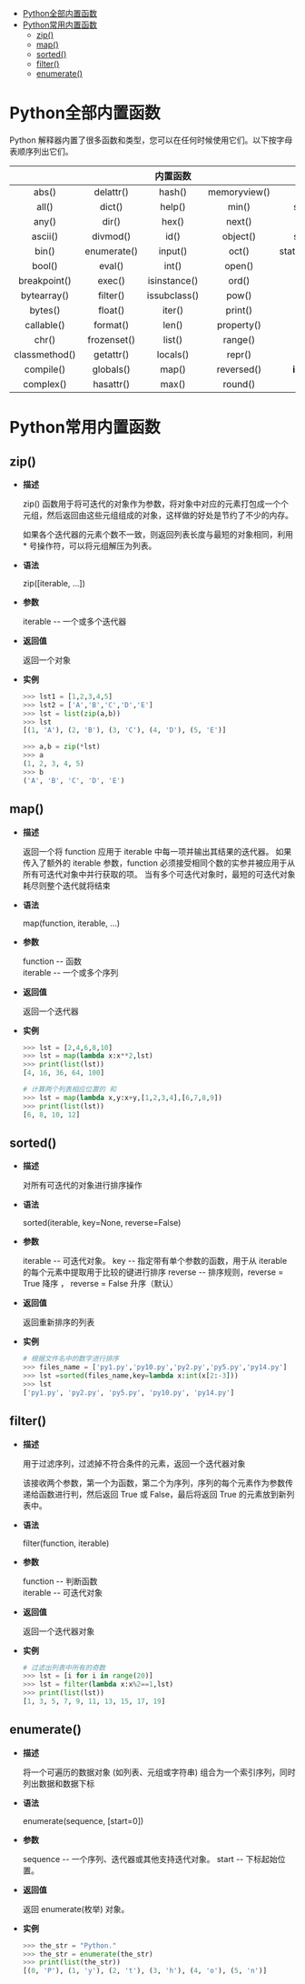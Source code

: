 - [Python全部内置函数](#python%e5%85%a8%e9%83%a8%e5%86%85%e7%bd%ae%e5%87%bd%e6%95%b0)
- [Python常用内置函数](#python%e5%b8%b8%e7%94%a8%e5%86%85%e7%bd%ae%e5%87%bd%e6%95%b0)
  - [zip()](#zip)
  - [map()](#map)
  - [sorted()](#sorted)
  - [filter()](#filter)
  - [enumerate()](#enumerate)

# Python全部内置函数

Python 解释器内置了很多函数和类型，您可以在任何时候使用它们。以下按字母表顺序列出它们。  


|               |             |   内置函数   |              |                |
| :-----------: | :---------: | :----------: | :----------: | :------------: |
|     abs()     |  delattr()  |    hash()    | memoryview() |     set()      |
|     all()     |   dict()    |    help()    |    min()     |   setattr()    |
|     any()     |    dir()    |    hex()     |    next()    |    slice()     |
|    ascii()    |  divmod()   |     id()     |   object()   |    sorted()    |
|     bin()     | enumerate() |   input()    |    oct()     | staticmethod() |
|    bool()     |   eval()    |    int()     |    open()    |     str()      |
| breakpoint()  |   exec()    | isinstance() |    ord()     |     sum()      |
|  bytearray()  |  filter()   | issubclass() |    pow()     |    super()     |
|    bytes()    |   float()   |    iter()    |   print()    |    tuple()     |
|  callable()   |  format()   |    len()     |  property()  |     type()     |
|     chr()     | frozenset() |    list()    |   range()    |     vars()     |
| classmethod() |  getattr()  |   locals()   |    repr()    |     zip()      |
|   compile()   |  globals()  |    map()     |  reversed()  |  __import__()  |
|   complex()   |  hasattr()  |    max()     |   round()    |                |

# Python常用内置函数

## zip()

- **描述**  

  zip() 函数用于将可迭代的对象作为参数，将对象中对应的元素打包成一个个元组，然后返回由这些元组组成的对象，这样做的好处是节约了不少的内存。

  如果各个迭代器的元素个数不一致，则返回列表长度与最短的对象相同，利用 * 号操作符，可以将元组解压为列表。  

- **语法**  

  zip([iterable, ...])

- **参数**

  iterable -- 一个或多个迭代器  

- **返回值**

  返回一个对象

- **实例**

  ```python
  >>> lst1 = [1,2,3,4,5]
  >>> lst2 = ['A','B','C','D','E']
  >>> lst = list(zip(a,b))
  >>> lst
  [(1, 'A'), (2, 'B'), (3, 'C'), (4, 'D'), (5, 'E')]

  >>> a,b = zip(*lst)
  >>> a
  (1, 2, 3, 4, 5)
  >>> b
  ('A', 'B', 'C', 'D', 'E')
  ```

## map()

- **描述**

  返回一个将 function 应用于 iterable 中每一项并输出其结果的迭代器。 如果传入了额外的 iterable 参数，function 必须接受相同个数的实参并被应用于从所有可迭代对象中并行获取的项。 当有多个可迭代对象时，最短的可迭代对象耗尽则整个迭代就将结束

- **语法**

  map(function, iterable, ...)

- **参数**

  function -- 函数  
  iterable -- 一个或多个序列

- **返回值**

  返回一个迭代器

- **实例**

  ```python
  >>> lst = [2,4,6,8,10]
  >>> lst = map(lambda x:x**2,lst)
  >>> print(list(lst))
  [4, 16, 36, 64, 100]

  # 计算两个列表相应位置的 和
  >>> lst = map(lambda x,y:x+y,[1,2,3,4],[6,7,8,9])
  >>> print(list(lst))
  [6, 8, 10, 12]
  ```

## sorted()

- **描述**
 
  对所有可迭代的对象进行排序操作

- **语法**

  sorted(iterable, key=None, reverse=False) 

- **参数**

  iterable -- 可迭代对象。
  key -- 指定带有单个参数的函数，用于从 iterable 的每个元素中提取用于比较的键进行排序
  reverse -- 排序规则，reverse = True 降序 ， reverse = False 升序（默认）

- **返回值**  

  返回重新排序的列表

- **实例**

  ```python
  # 根据文件名中的数字进行排序
  >>> files_name = ['py1.py','py10.py','py2.py','py5.py','py14.py']
  >>> lst =sorted(files_name,key=lambda x:int(x[2:-3]))
  >>> lst
  ['py1.py', 'py2.py', 'py5.py', 'py10.py', 'py14.py']
  ```

## filter()

- **描述**
 
  用于过滤序列，过滤掉不符合条件的元素，返回一个迭代器对象

  该接收两个参数，第一个为函数，第二个为序列，序列的每个元素作为参数传递给函数进行判，然后返回 True 或 False，最后将返回 True 的元素放到新列表中。

- **语法**

  filter(function, iterable)

- **参数**

  function -- 判断函数  
  iterable -- 可迭代对象

- **返回值**

  返回一个迭代器对象

- **实例**

  ```python
  # 过滤出列表中所有的奇数
  >>> lst = [i for i in range(20)]
  >>> lst = filter(lambda x:x%2==1,lst)
  >>> print(list(lst))
  [1, 3, 5, 7, 9, 11, 13, 15, 17, 19]
  ```

## enumerate()

- **描述**
 
  将一个可遍历的数据对象 (如列表、元组或字符串) 组合为一个索引序列，同时列出数据和数据下标

- **语法**

  enumerate(sequence, [start=0])

- **参数**

  sequence -- 一个序列、迭代器或其他支持迭代对象。
  start -- 下标起始位置。

- **返回值**

  返回 enumerate(枚举) 对象。

- **实例**

  ```python
  >>> the_str = "Python."
  >>> the_str = enumerate(the_str)
  >>> print(list(the_str))
  [(0, 'P'), (1, 'y'), (2, 't'), (3, 'h'), (4, 'o'), (5, 'n')]
  ```

